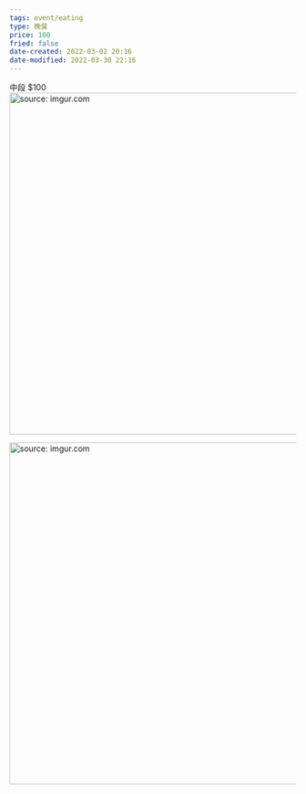 ```yaml
---
tags: event/eating
type: 晚餐
price: 100
fried: false
date-created: 2022-03-02 20:16
date-modified: 2022-03-30 22:16
---
```


中段 $100
<a href="https://imgur.com/hcSoXJs"><img src="https://i.imgur.com/hcSoXJs.jpg" title="source: imgur.com" width="600px"/></a>

<a href="https://imgur.com/Kdj4pHV"><img src="https://i.imgur.com/Kdj4pHV.jpg" title="source: imgur.com" width="600px"/></a>

